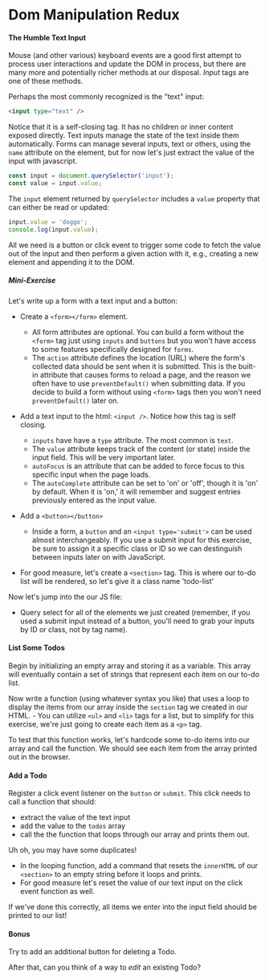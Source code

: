 # Dom Manipulation Redux

#### The Humble Text Input

Mouse (and other various) keyboard events are a good first attempt to process user interactions and update the DOM in process, but there are many more and potentially richer methods at our disposal.  _Input_ tags are one of these methods.

Perhaps the most commonly recognized is the "text" input:

```html
<input type="text" />
```

Notice that it is a self-closing tag.  It has no children or inner content exposed directly.  Text inputs manage the state of the text inside them automatically.  Forms can manage several inputs, text or others, using the `name` attribute on the element, but for now let's just extract the value of the input with javascript.

```js
const input = document.querySelector('input');
const value = input.value;
```

The `input` element returned by `querySelector` includes a `value` property that can either be read or updated:

```js
input.value = 'doggo';
console.log(input.value);
```

All we need is a button or click event to trigger some code to fetch the value out of the input and then perform a given action with it, e.g., creating a new element and appending it to the DOM.

##### Mini-Exercise

Let's write up a form with a text input and a button:

- Create a ```<form></form>``` element.
	- All form attributes are optional. You can build a form without the ```<form>``` tag just using ```inputs``` and ```buttons``` but you won't have access to some features specifically designed for ```forms```.
	- The `action` attribute defines the location (URL) where the form's collected data should be sent when it is submitted. This is the built-in attribute that causes forms to reload a page, and the reason we often have to use ```preventDefault()``` when submitting data. If you decide to build a form without using ```<form>``` tags then you won't need ```preventDefault()``` later on. 

- Add a text input to the html: `<input />`. Notice how this tag is self closing.
	- ```inputs``` have have a ```type``` attribute. The most common is ```text```.
	- The ```value``` attribute keeps track of the content (or state) inside the input field. This will be very important later.
	- ```autoFocus``` is an attribute that can be added to force focus to this specific input when the page loads.
	- The ```autoComplete``` attribute can be set to 'on' or 'off', though it is 'on' by default. When it is 'on,' it will remember and suggest entries previously entered as the input value.
- Add a ```<button></button>```
	- Inside a form, a ```button``` and an ```<input type='submit'>``` can be used almost interchangeably. If you use a submit input for this exercise, be sure to assign it a specific class or ID so we can destinguish between inputs later on with JavaScript.
- For good measure, let's create a ```<section>``` tag. This is where our to-do list will be rendered, so let's give it a class name 'todo-list'

Now let's jump into the our JS file:

- Query select for all of the elements we just created (remember, if you used a submit input instead of a button, you'll need to grab your inputs by ID or class, not by tag name).


#### List Some Todos

Begin by initializing an empty array and storing it as a variable. This array will eventually contain a set of strings that represent each item on our to-do list.

Now write a function (using whatever syntax you like) that uses a loop to display the items from our array inside the ```section``` tag we created in our HTML.
	- You can utilize ```<ul>``` and ```<li>``` tags for a list, but to simplify for this exercise, we're just going to create each item as a ```<p>``` tag.

To test that this function works, let's hardcode some to-do items into our array and call the function. We should see each item from the array printed out in the browser.

#### Add a Todo

Register a click event listener on the ```button``` or ```submit```. This click needs to call a function that should:
- extract the value of the text input
- add the value to the `todos` array
- call the the function that loops through our array and prints them out.

Uh oh, you may have some duplicates!

- In the looping function, add a command that resets the ```innerHTML``` of our ```<section>``` to an empty string before it loops and prints.
- For good measure let's reset the value of our text input on the click event function as well.

If we've done this correctly, all items we enter into the input field should be printed to our list!

#### Bonus

Try to add an additional button for deleting a Todo.

After that, can you think of a way to _edit_ an existing Todo?
